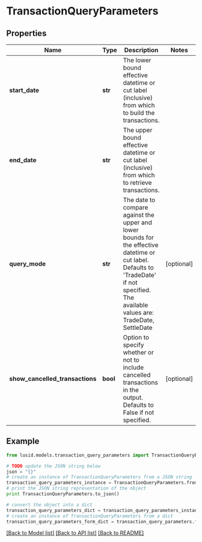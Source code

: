 # TransactionQueryParameters


## Properties
Name | Type | Description | Notes
------------ | ------------- | ------------- | -------------
**start_date** | **str** | The lower bound effective datetime or cut label (inclusive) from which to build the transactions. | 
**end_date** | **str** | The upper bound effective datetime or cut label (inclusive) from which to retrieve transactions. | 
**query_mode** | **str** | The date to compare against the upper and lower bounds for the effective datetime or cut label. Defaults to &#39;TradeDate&#39; if not specified. The available values are: TradeDate, SettleDate | [optional] 
**show_cancelled_transactions** | **bool** | Option to specify whether or not to include cancelled transactions in the output. Defaults to False if not specified. | [optional] 

## Example

```python
from lusid.models.transaction_query_parameters import TransactionQueryParameters

# TODO update the JSON string below
json = "{}"
# create an instance of TransactionQueryParameters from a JSON string
transaction_query_parameters_instance = TransactionQueryParameters.from_json(json)
# print the JSON string representation of the object
print TransactionQueryParameters.to_json()

# convert the object into a dict
transaction_query_parameters_dict = transaction_query_parameters_instance.to_dict()
# create an instance of TransactionQueryParameters from a dict
transaction_query_parameters_form_dict = transaction_query_parameters.from_dict(transaction_query_parameters_dict)
```
[[Back to Model list]](../README.md#documentation-for-models) [[Back to API list]](../README.md#documentation-for-api-endpoints) [[Back to README]](../README.md)


